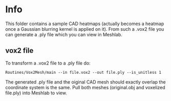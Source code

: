 # Info

This folder contains a sample CAD heatmaps (actually becomes a heatmap once a Gaussian blurring kernel is applied on it). From such a .vox2 file you can generate a .ply file which you can view in Meshlab. 

## vox2 file

To transform a .vox2 file to a .ply file do:

```Routines/Vox2Mesh/main --in file.vox2 --out file.ply --is_unitless 1```

The generated .ply file and the oiginal CAD mesh should exactly overlap the coordinate system is the same. Pull both meshes (original.obj and voxelized file.ply) into Meshlab to view.

